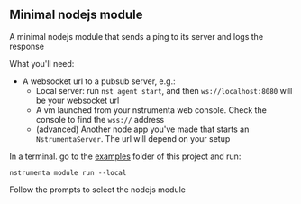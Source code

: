 ## Minimal nodejs module

A minimal nodejs module that sends a ping to its server and logs the response

What you'll need:

* A websocket url to a pubsub server, e.g.:
  * Local server: run `nst agent start`, and then `ws://localhost:8080` will be your websocket url
  * A vm launched from your nstrumenta web console. Check the console to find the `wss://` address
  * (advanced) Another node app you've made that starts an `NstrumentaServer`. The url will depend on your setup

In a terminal. go to the [examples](../) folder of this project and run:

```shell
nstrumenta module run --local
```

Follow the prompts to select the nodejs module
